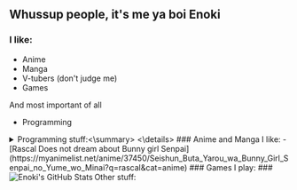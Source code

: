 ## Whussup people, it's me ya boi Enoki
### I like:
- Anime 
- Manga 
- V-tubers (don't judge me)
- Games

And most important of all
- Programming
<details>
<summary>Programming stuff:<\summary>
<\details>
### Anime and Manga I like:
- [Rascal Does not dream about Bunny girl Senpai](https://myanimelist.net/anime/37450/Seishun_Buta_Yarou_wa_Bunny_Girl_Senpai_no_Yume_wo_Minai?q=rascal&cat=anime)
### Games I play:
### Other stuff:


[discord]: https://discordapp.com/users/559226493553737740
[discordserver]: https://discord.gg/cfqg2GNy69
[reddit]: https://www.reddit.com/u/EnokiUN
[subreddit]: https://www.reddit.com/r/Aminus

<img align="left" alt="Enoki's GitHub Stats" src="https://github-readme-stats.vercel.app/api?username=EnokiUN&show_icons=true&hide_border=true&theme=radical" />
